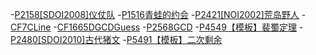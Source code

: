 
-[P2158[SDOI2008]仪仗队](https://www.luogu.com.cn/problem/P2158)
-[P1516青蛙的约会](https://www.luogu.com.cn/problem/P1516)
-[P2421[NOI2002]荒岛野人](https://www.luogu.com.cn/problem/P2421)
-[CF7CLine](https://www.luogu.com.cn/problem/CF7C)
-[CF1665DGCDGuess](https://www.luogu.com.cn/problem/CF1665D)
-[P2568GCD](https://www.luogu.com.cn/problem/P2568)
-[P4549【模板】裴蜀定理](https://www.luogu.com.cn/problem/P4549)
-[P2480[SDOI2010]古代猪文](https://www.luogu.com.cn/problem/P2480)
-[P5491【模板】二次剩余](https://www.luogu.com.cn/problem/P5491)